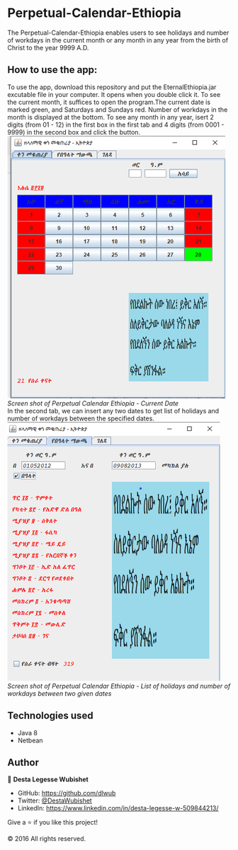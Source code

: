# Perpetual-Calendar-Ethiopia
The Perpetual-Calendar-Ethiopia enables users to see holidays and number of workdays in the current month or any month in any year 
from the birth of Christ to the year 9999 A.D. 

## How to use the app:
To use the app, download this repository and put the EternalEthiopia.jar excutable file in your computer. It opens when you double click it.
To see the current month, it suffices to open the program.The current date is marked green, and Saturdays and Sundays red. Number of workdays 
in the month is displayed at the bottom.
To see any month in any year, isert 2 digits (from 01 - 12) in the first box in the first tab and 4 digits (from 0001 - 9999) in the second box 
and click the button. <br>
![alt text](current_date.png)<br>
<em>Screen shot of Perpetual Calendar Ethiopia - Current Date</em> <br>
In the second tab, we can insert any two dates to get list of holidays and number of workdays between the specified dates.<br>
![alt text](Holidays.png)<br>
<em>Screen shot of Perpetual Calendar Ethiopia - List of holidays and number of workdays between two given dates</em> <br>

## Technologies used

- Java 8
- Netbean


## Author

👤 **Desta Legesse Wubishet**

- GitHub: https://github.com/dlwub
- Twitter: [@DestaWubishet](https://twitter.com/DestaWubishet)
- LinkedIn: https://www.linkedin.com/in/desta-legesse-w-509844213/


Give a ⭐️ if you like this project!

&copy; 2016 All rights reserved.
